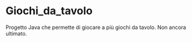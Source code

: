 # Giochi_da_tavolo
Progetto Java che permette di giocare a più giochi da tavolo. Non ancora ultimato.
